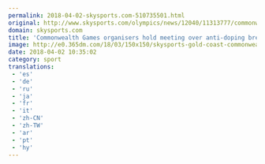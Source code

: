 ```yaml
---
permalink: 2018-04-02-skysports.com-510735501.html
original: http://www.skysports.com/olympics/news/12040/11313777/commonwealth-games-organisers-hold-meeting-over-anti-doping-breach
domain: skysports.com
title: 'Commonwealth Games organisers hold meeting over anti-doping breach'
image: http://e0.365dm.com/18/03/150x150/skysports-gold-coast-commonwealth_4266721.jpg
date: 2018-04-02 10:35:02
category: sport
translations: 
 - 'es'
 - 'de'
 - 'ru'
 - 'ja'
 - 'fr'
 - 'it'
 - 'zh-CN'
 - 'zh-TW'
 - 'ar'
 - 'pt'
 - 'hy'
---
```


